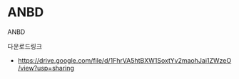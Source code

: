 # ANBD
ANBD


다운로드링크

- https://drive.google.com/file/d/1FhrVA5htBXW1SoxtYv2maohJai1ZWzeO/view?usp=sharing
